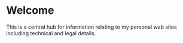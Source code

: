 # Welcome

This is a central hub for information relating to my personal web sites including technical and legal details.